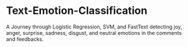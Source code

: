 # Text-Emotion-Classification
A Journey through Logistic Regression, SVM, and FastText detecting joy, anger, surprise, sadness, disgust, and neutral emotions in the comments and feedbacks.
